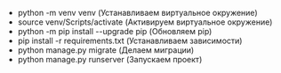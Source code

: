 * python -m venv venv (Устанавливаем виртуальное окружение)
* source venv/Scripts/activate (Активируем виртуальное окружение)
* python -m pip install --upgrade pip (Обновляем pip)
* pip install -r requirements.txt (Устанавливаем зависимости)
* python manage.py migrate (Делаем миграции)
* python manage.py runserver (Запускаем проект)
